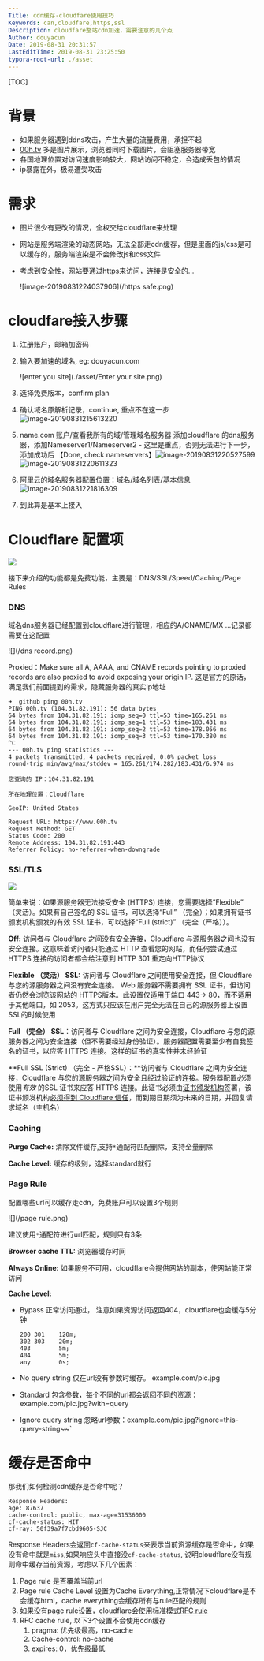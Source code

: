 ```yaml
---
Title: cdn缓存-cloudfare使用技巧
Keywords: can,cloudfare,https,ssl
Description: cloudfare整站cdn加速，需要注意的几个点
Author: douyacun
Date: 2019-08-31 20:31:57
LastEditTime: 2019-08-31 23:25:50
typora-root-url: ./asset
---
```


[TOC]

# 背景

- 如果服务器遇到ddns攻击，产生大量的流量费用，承担不起
- [00h.tv](https://www.00h.tv) 多是图片展示，浏览器同时下载图片，会阻塞服务器带宽
- 各国地理位置对访问速度影响较大，网站访问不稳定，会造成丢包的情况
- ip暴露在外，极易遭受攻击

# 需求

- 图片很少有更改的情况，全权交给cloudflare来处理
- 网站是服务端渲染的动态网站，无法全部走cdn缓存，但是里面的js/css是可以缓存的，服务端渲染是不会修改js和css文件
- 考虑到安全性，网站要通过https来访问，连接是安全的...

  ![image-20190831224037906](/https safe.png)


# cloudfare接入步骤

1. 注册账户，邮箱加密码

2. 输入要加速的域名, eg: douyacun.com

   ![enter you site](./asset/Enter your site.png)

3. 选择免费版本，confirm plan

4. 确认域名原解析记录，continue, 重点不在这一步![image-20190831215613220](./asset/image-20190831215613220.png)

5. name.com  账户/查看我所有的域/管理域名服务器 添加cloudflare 的dns服务器，添加Nameserver1/Nameserver2 - 这里是重点，否则无法进行下一步， 添加成功后 【Done, check nameservers】![image-20190831220527599](./asset/image-20190831220527599.png)![image-20190831220611323](./asset/image-20190831220611323.png)

6. 阿里云的域名服务器配置位置：域名/域名列表/基本信息![image-20190831221816309](./asset/image-20190831221816309.png)

7. 到此算是基本上接入

# Cloudflare 配置项

![](/config.png)

接下来介绍的功能都是免费功能，主要是：DNS/SSL/Speed/Caching/Page Rules

### DNS

域名dns服务器已经配置到cloudflare进行管理，相应的A/CNAME/MX ...记录都需要在这配置

![](/dns record.png)

Proxied：Make sure all A, AAAA, and CNAME records pointing to proxied records are also proxied to avoid exposing your origin IP. 这是官方的原话，满足我们前面提到的需求，隐藏服务器的真实ip地址

```
➜  github ping 00h.tv
PING 00h.tv (104.31.82.191): 56 data bytes
64 bytes from 104.31.82.191: icmp_seq=0 ttl=53 time=165.261 ms
64 bytes from 104.31.82.191: icmp_seq=1 ttl=53 time=183.431 ms
64 bytes from 104.31.82.191: icmp_seq=2 ttl=53 time=178.056 ms
64 bytes from 104.31.82.191: icmp_seq=3 ttl=53 time=170.380 ms
^C
--- 00h.tv ping statistics ---
4 packets transmitted, 4 packets received, 0.0% packet loss
round-trip min/avg/max/stddev = 165.261/174.282/183.431/6.974 ms
```

```
您查询的 IP：104.31.82.191

所在地理位置：Cloudflare

GeoIP: United States
```

```
Request URL: https://www.00h.tv
Request Method: GET
Status Code: 200 
Remote Address: 104.31.82.191:443
Referrer Policy: no-referrer-when-downgrade
```

### SSL/TLS

![](/ssl.png)

简单来说：如果源服务器无法接受安全 (HTTPS) 连接，您需要选择“Flexible” （灵活）。如果有自己签名的 SSL 证书，可以选择“Full” （完全）；如果拥有证书颁发机构颁发的有效 SSL 证书，可以选择“Full (strict)” （完全（严格））。

**Off:**   访问者与 Cloudflare 之间没有安全连接，Cloudflare 与源服务器之间也没有安全连接。这意味着访问者只能通过 HTTP 查看您的网站，而任何尝试通过 HTTPS 连接的访问者都会给注意到 HTTP 301 重定向HTTP协议

**Flexible （灵活） SSL:**  访问者与 Cloudflare 之间使用安全连接，但 Cloudflare 与您的源服务器之间没有安全连接。 Web 服务器不需要拥有 SSL 证书，但访问者仍然会浏览该网站的 HTTPS版本。此设置仅适用于端口 443-> 80，而不适用于其他端口，如 2053。这方式只应该在用户完全无法在自己的源服务器上设置 SSL的时候使用

**Full （完全） SSL**：访问者与 Cloudflare 之间为安全连接，Cloudflare 与您的源服务器之间为安全连接（但不需要经过身份验证）。服务器配置需要至少有自我签名的证书，以应答 HTTPS 连接。这样的证书的真实性并未经验证

**Full SSL (Strict) （完全 - 严格SSL）：**访问者与 Cloudflare 之间为安全连接，Cloudflare 与您的源服务器之间为安全且经过验证的连接。服务器配置必须使用*有效* 的SSL 证书来应答 HTTPS 连接。此证书必须由[证书颁发机构](https://en.wikipedia.org/wiki/Certificate_authority)签署，该证书颁发机构[必须得到 Cloudflare 信任](https://github.com/cloudflare/cfssl_trust)，而到期日期须为未来的日期，并回复请求域名（主机名）

### Caching

**Purge Cache:**  清除文件缓存,支持`*`通配符匹配删除，支持全量删除

**Cache Level:**  缓存的级别，选择standard就行

### Page Rule

配置哪些url可以缓存走cdn，免费账户可以设置3个规则

![](/page rule.png)

建议使用`*`通配符进行url匹配，规则只有3条

**Browser cache TTL:** 浏览器缓存时间

**Always Online:** 如果服务不可用，cloudflare会提供网站的副本，使网站能正常访问

**Cache Level:** 

- Bypass 正常访问通过， 注意如果资源访问返回404，cloudflare也会缓存5分钟

  ```
  200 301    120m;
  302 303    20m;
  403        5m;
  404        5m;
  any        0s;
  ```

- No query string 仅在url没有参数时缓存。 example.com/pic.jpg

- Standard 包含参数，每个不同的url都会返回不同的资源： example.com/pic.jpg?with=query 

- Ignore query string 忽略url参数：example.com/pic.jpg?ignore=this-query-string~~`

# 缓存是否命中

那我们如何检测cdn缓存是否命中呢？

```
Response Headers:
age: 87637
cache-control: public, max-age=31536000
cf-cache-status: HIT
cf-ray: 50f39a7f7cbd9605-SJC
```

Response Headers会返回`cf-cache-status`来表示当前资源缓存是否命中，如果没有命中就是`miss`,如果响应头中直接没`cf-cache-status`, 说明cloudflare没有规则命中缓存当前资源，考虑以下几个因素：

1. Page rule 是否覆盖当前url
2. Page rule Cache Level 设置为Cache Everything,正常情况下cloudflare是不会缓存html，cache everything会缓存所有与rule匹配的规则
3. 如果没有page rule设置，cloudflare会使用标准模式[RFC rule](http://www.w3.org/Protocols/rfc2616/rfc2616-sec14.html#sec14.9.3)
4. RFC cache rule, 以下3个设置不会使用cdn缓存
   1. pragma: 优先级最高，no-cache
   2. Cache-control: no-cache
   3. expires: 0，优先级最低